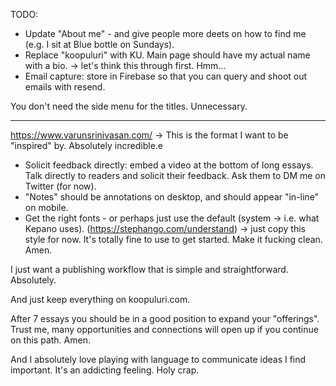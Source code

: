 TODO:
- Update "About me" - and give people more deets on how to find me (e.g. I sit at Blue bottle on Sundays).
- Replace "koopuluri" with KU. Main page should have my actual name with a bio. -> let's think this through first. Hmm...
- Email capture: store in Firebase so that you can query and shoot out emails with resend.

You don't need the side menu for the titles. Unnecessary.

----


https://www.varunsrinivasan.com/ -> This is the format I want to be "inspired" by. Absolutely incredible.e

- Solicit feedback directly: embed a video at the bottom of long essays. Talk directly to readers and solicit their feedback. Ask them to DM me on Twitter (for now).
- "Notes" should be annotations on desktop, and should appear "in-line" on mobile.
- Get the right fonts - or perhaps just use the default (system -> i.e. what Kepano uses). (https://stephango.com/understand) -> just copy this style for now. It's totally fine to use to get started. Make it fucking clean. Amen.



I just want a publishing workflow that is simple and straightforward. Absolutely.

And just keep everything on koopuluri.com.

After 7 essays you should be in a good position to expand your "offerings". Trust me, many opportunities and connections will open up if you continue on this path. Amen.

And I absolutely love playing with language to communicate ideas I find important. It's an addicting feeling. Holy crap.